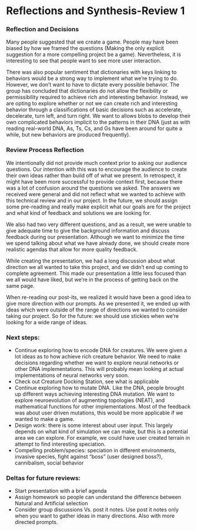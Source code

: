 # Reflections and Synthesis-Review 1

### Reflection and Decisions

Many people suggested that we create a game. People may have been biased by how we framed the questions (Making the only explicit suggestion for a more compelling project be a game). Nevertheless, it is interesting to see that people want to see more user interaction. 

There was also popular sentiment that dictionaries with keys linking to behaviors would be a strong way to implement what we’re trying to do. However, we don’t want to have to dictate every possible behavior. The group has concluded that dictionaries do not allow the flexibility or permissibility required to achieve rich and interesting behavior. Instead, we are opting to explore whether or not we can create rich and interesting behavior through a classifications of basic decisions such as accelerate, decelerate, turn left, and turn right. We want to allows blobs to develop their own complicated behaviors implicit to the patterns in their DNA (just as with reading real-world DNA, As, Ts, Cs, and Gs have been around for quite a while, but new behaviors are produced frequently).

### Review Process Reflection

We intentionally did not provide much context prior to asking our audience questions. Our intention with this was to encourage the audience to create their own ideas rather than build off of what we present. In retrospect, it might have been more successful to provide context first, because there was a lot of confusion around the questions we asked. The answers we received were general and did not reflect what we wanted to achieve with this technical review and in our project. In the future, we should assign some pre-reading and really make explicit what our goals are for the project and what kind of feedback and solutions we are looking for.

We also had two very different questions, and as a result, we were unable to give adequate time to give the background information and discuss feedback during our presentation. Although we want to minimize the time we spend talking about what we have already done, we should create more realistic agendas that allow for more quality feedback.

While creating the presentation, we had a long discussion about what direction we all wanted to take this project, and we didn’t end up coming to complete agreement. This made our presentation a little less focused than we all would have liked, but we’re in the process of getting back on the same page.

When re-reading our post-its, we realized it would have been a good idea to give more direction with our prompts. As we presented it, we ended up with ideas which were outside of the range of directions we wanted to consider taking our project. So for the future: we should use stickies when we’re looking for a wide range of ideas.

### Next steps:
* Continue exploring how to encode DNA for creatures. We were given a lot ideas as to how achieve rich creature behavior.  We need to make decisions regarding whether we want to explore neural networks or other DNA implementations. This will probably mean looking at actual implementations of neural networks very soon.
* Check out Creature Docking Station, see what is applicable
* Continue exploring how to mutate DNA.  Like the DNA, people brought up different ways achieving interesting DNA mutation.  We want to explore neuroevolution of augmenting topologies (NEAT), and mathematical functions for other implementations.  Most of the feedback was about user driven mutations, this would be more applicable if we wanted to make a game.
* Design work: there is some interest about user input.  This largely depends on what kind of simulation we can make, but this is a potential area we can explore.  For example, we could have user created terrain in attempt to find interesting speciation.
* Compelling problem/species: speciation in different environments, invasive species, fight against “boss” (user designed boss?), cannibalism, social behavior


### Deltas for future reviews:
* Start presentation with a brief agenda
* Assign homework so people can understand the difference between Natural and Artificial selection
* Consider group discussions Vs. post it notes. Use post it notes only when you want to gather ideas in many directions. Also with more directed prompts.
